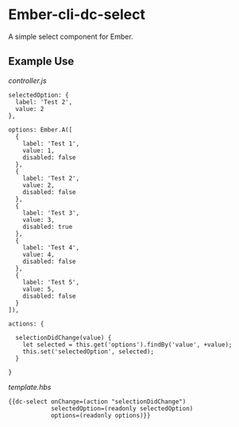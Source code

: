 # Ember-cli-dc-select

A simple select component for Ember.

## Example Use

_controller.js_
```
selectedOption: {
  label: 'Test 2',
  value: 2
},

options: Ember.A([
  {
    label: 'Test 1',
    value: 1,
    disabled: false
  },
  {
    label: 'Test 2',
    value: 2,
    disabled: false
  },
  {
    label: 'Test 3',
    value: 3,
    disabled: true
  },
  {
    label: 'Test 4',
    value: 4,
    disabled: false
  },
  {
    label: 'Test 5',
    value: 5,
    disabled: false
  }
]),

actions: {

  selectionDidChange(value) {
    let selected = this.get('options').findBy('value', +value);
    this.set('selectedOption', selected);
  }

}
```

_template.hbs_
```
{{dc-select onChange=(action "selectionDidChange")
            selectedOption=(readonly selectedOption)
            options=(readonly options)}}
```